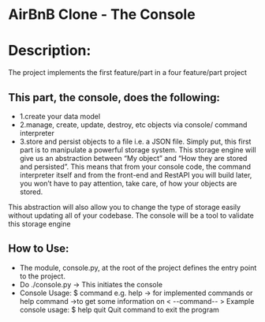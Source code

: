 # AirBnB Clone - The Console
# Description:
The project implements the first feature/part in a four feature/part project

## This part, the console, does the following:
- 1.create your data model
- 2.manage, create, update, destroy, etc objects via console/
command interpreter
- 3.store and persist objects to a file i.e. a JSON file. Simply put, this first part is to manipulate a powerful storage system. This storage engine will give us an abstraction between “My object” and “How they are stored and persisted”. This means that from your console code, the command interpreter itself and from the front-end and RestAPI you will build later, you won’t have to pay attention, take care, of how your objects are stored.

This abstraction will also allow you to change the type of storage easily without updating all of your codebase. The console will be a tool to validate this storage engine

## How to Use:
- The module, console.py, at the root of the project defines the entry point to the project.
- Do ./console.py -> This initiates the console
- Console Usage: $ command
	e.g.  help -> for implemented commands or help command ->to get some information on < --command-- >
	Example console usage: $ help quit
	Quit command to exit the program

